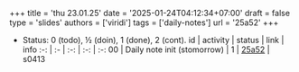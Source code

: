 +++
title = 'thu 23.01.25'
date = '2025-01-24T04:12:34+07:00'
draft = false
type = 'slides'
authors = ['viridi']
tags = ['daily-notes']
url = '25a52'
+++
<!-- more -->

+ Status: 0 (todo), &half; (doin), 1 (done), 2 (cont).
id | activity | status | link | info
:-: | :- | :-: | :-: | :-:
00 | Daily note init (stomorrow) | 1 | [25a52](/rusn/25a52) | s0413
